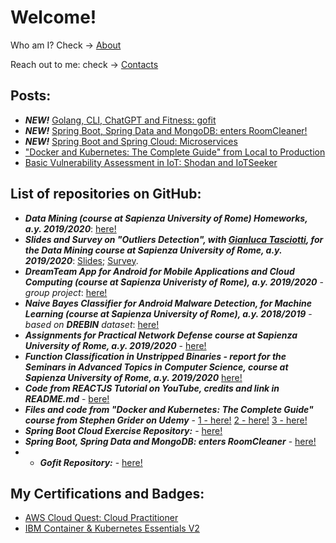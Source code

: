 # Welcome!

Who am I? Check -> [About](https://valgh.github.io/about)

Reach out to me: check -> [Contacts](https://valgh.github.io/contacts)

## Posts:

* ***NEW!*** [Golang, CLI, ChatGPT and Fitness: gofit](https://valgh.github.io/gofit)
* ***NEW!*** [Spring Boot, Spring Data and MongoDB: enters RoomCleaner!](https://valgh.github.io/roomcleaner)
* ***NEW!*** [Spring Boot and Spring Cloud: Microservices](https://valgh.github.io/springcloud)
* ["Docker and Kubernetes: The Complete Guide" from Local to Production](https://valgh.github.io/docker_k8s)
* [Basic Vulnerability Assessment in IoT: Shodan and IoTSeeker](https://valgh.github.io/shodan_iot_seeker)

## List of repositories on GitHub:

* ***Data Mining (course at Sapienza University of Rome) Homeworks, a.y. 2019/2020***:  [here!](https://github.com/valgh/DataMiningHW)
* ***Slides and Survey on "Outliers Detection", with [Gianluca Tasciotti](https://github.com/Tascio9), for the Data Mining course at Sapienza University of Rome, a.y. 2019/2020***: [Slides](https://www.slideshare.net/secret/y1ZeanGhf9mR8t); [Survey](https://www.slideshare.net/secret/JvBRDM2tp21ruD).
* ***DreamTeam App for Android for Mobile Applications and Cloud Computing (course at Sapienza Univeristy of Rome), a.y. 2019/2020*** - _group project_:  [here!](https://github.com/chrislee90/Dream_Team)
* ***Naive Bayes Classifier for Android Malware Detection, for Machine Learning (course at Sapienza University of Rome), a.y. 2018/2019*** - _based on ***DREBIN*** dataset_: [here!](https://github.com/valgh/MLNBCAndroidMalwareDetection)
* ***Assignments for Practical Network Defense course at Sapienza University of Rome, a.y. 2019/2020*** - [here!](https://github.com/valgh/pnd-assignments)
* ***Function Classification in Unstripped Binaries - report for the Seminars in Advanced Topics in Computer Science, course at Sapienza University of Rome, a.y. 2019/2020*** [here!](https://github.com/valgh/SATCS_Function_Classification)
* ***Code from REACTJS Tutorial on YouTube, credits and link in README.md*** - [bere!](https://github.com/valgh/react_js_tutorial)
* ***Files and code from "Docker and Kubernetes: The Complete Guide" course from Stephen Grider on Udemy*** - [1 - here!](https://github.com/valgh/docker-react) [2 - here!](https://github.com/valgh/multi-docker) [3 - here!](https://github.com/valgh/multi-k8s)
* ***Spring Boot Cloud Exercise Repository:*** - [here!](https://github.com/valgh/springboot-fun)
* ***Spring Boot, Spring Data and MongoDB: enters RoomCleaner*** - [here!](https://valgh.github.io/roomcleaner)
* * ***Gofit Repository:*** - [here!](https://github.com/valgh/gofit)

## My Certifications and Badges:

* [AWS Cloud Quest: Cloud Practitioner](https://www.credly.com/badges/7154fe42-f582-438d-b688-6f561742b53d/public_url)
* [IBM Container & Kubernetes Essentials V2](https://www.credly.com/badges/9c7ebdca-3727-459d-97ee-5c3bb8646858/public_url)
